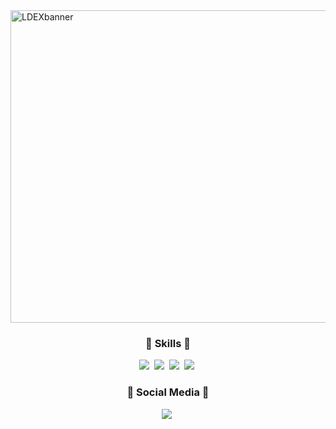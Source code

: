 <img width="1235" height="500" alt="LDEXbanner" src="https://github.com/user-attachments/assets/7c68d985-29cf-4d80-9611-d64009851ab7" />
<h3 align="center">🚀 Skills 🚀</h3>
<p align="center">
  <img src="https://img.shields.io/badge/C%23-239120?style=for-the-badge&logo=c&logoColor=white"/></a>&nbsp 
  <img src="https://img.shields.io/badge/Python-3776AB?style=for-the-badge&logo=python&logoColor=white"/></a>&nbsp 
  <img src="https://img.shields.io/badge/Luau-2C2D72?style=for-the-badge&logo=luau&logoColor=white"/></a>&nbsp 
  <img src="https://img.shields.io/badge/JavaScript-F7DF1E?style=for-the-badge&logo=JavaScript&logoColor=white"/></a>&nbsp 
</p>

<h3 align="center">🌈 Social Media 🌈</h3>
<p align="center">
  <a href="https://www.youtube.com/@l-dex2469"><img src="https://img.shields.io/badge/Youtube-red?style=flat-square&logo=youtube"/></a>&nbsp
</p>
